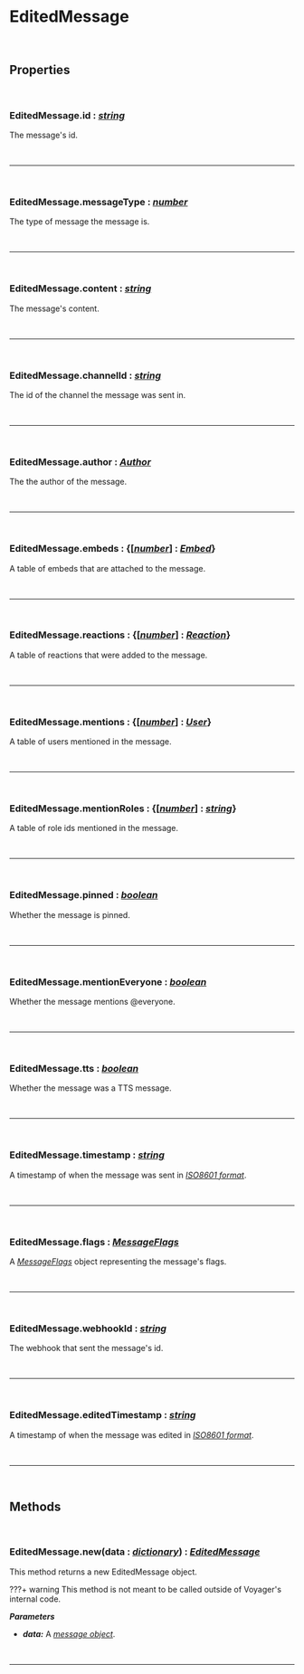# EditedMessage

<br />

## Properties

<br />

### **EditedMessage.id :** [*string*](https://create.roblox.com/docs/scripting/luau/strings)
The message's id.

<br />

---

<br />

### **EditedMessage.messageType :** [*number*](https://create.roblox.com/docs/scripting/luau/numbers)
The type of message the message is.

<br />

---

<br />

### **EditedMessage.content :** [*string*](https://create.roblox.com/docs/scripting/luau/strings)
The message's content.

<br />

---

<br />

### **EditedMessage.channelId :** [*string*](https://create.roblox.com/docs/scripting/luau/strings)
The id of the channel the message was sent in.

<br />

---

<br />

### **EditedMessage.author :** [*Author*](Author.md)
The the author of the message.

<br />

---

<br />

### **EditedMessage.embeds :** {[[*number*](https://create.roblox.com/docs/scripting/luau/numbers)] **:** [*Embed*](Embed.md)}
A table of embeds that are attached to the message.

<br />

---

<br />

### **EditedMessage.reactions :** {[[*number*](https://create.roblox.com/docs/scripting/luau/numbers)] **:** [*Reaction*](Reaction.md)}
A table of reactions that were added to the message.

<br />

---

<br />

### **EditedMessage.mentions :** {[[*number*](https://create.roblox.com/docs/scripting/luau/numbers)] **:** [*User*](User.md)}
A table of users mentioned in the message.

<br />

---

<br />

### **EditedMessage.mentionRoles :** {[[*number*](https://create.roblox.com/docs/scripting/luau/numbers)] **:** [*string*](https://create.roblox.com/docs/scripting/luau/strings)}
A table of role ids mentioned in the message.

<br />

---

<br />

### **EditedMessage.pinned :** [*boolean*](https://create.roblox.com/docs/scripting/luau/booleans)
Whether the message is pinned.

<br />

---

<br />

### **EditedMessage.mentionEveryone :** [*boolean*](https://create.roblox.com/docs/scripting/luau/booleans)
Whether the message mentions @everyone.

<br />

---

<br />

### **EditedMessage.tts :** [*boolean*](https://create.roblox.com/docs/scripting/luau/booleans)
Whether the message was a TTS message.

<br />

---

<br />

### **EditedMessage.timestamp :** [*string*](https://create.roblox.com/docs/scripting/luau/strings)
A timestamp of when the message was sent in [*ISO8601 format*](https://www.iso.org/iso-8601-date-and-time-format.html).

<br />

---

<br />

### **EditedMessage.flags :** [*MessageFlags*](MessageFlags.md)
A [*MessageFlags*](MessageFlags.md) object representing the message's flags.

<br />

---

<br />

### **EditedMessage.webhookId :** [*string*](https://create.roblox.com/docs/scripting/luau/strings)
The webhook that sent the message's id.

<br />

---

<br />

### **EditedMessage.editedTimestamp :** [*string*](https://create.roblox.com/docs/scripting/luau/strings)
A timestamp of when the message was edited in [*ISO8601 format*](https://www.iso.org/iso-8601-date-and-time-format.html).

<br />

---

<br />

## Methods

<br />

### **EditedMessage.new**(data **:** [*dictionary*](https://create.roblox.com/docs/scripting/luau/tables#dictionaries)) **:** [*EditedMessage*](EditedMessage.md)
This method returns a new EditedMessage object.

???+ warning
    This method is not meant to be called outside of Voyager's internal code.

***Parameters***

- ***data:*** A [*message object*](https://discord.com/developers/docs/resources/channel#message-object).

<br />

---

<br />
